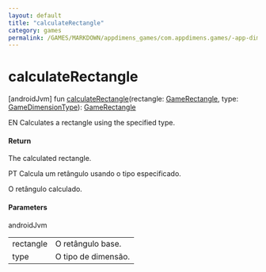 ```yaml
---
layout: default
title: "calculateRectangle"
category: games
permalink: /GAMES/MARKDOWN/appdimens_games/com.appdimens.games/-app-dimens-games/calculate-rectangle.html
---
```


# calculateRectangle

[androidJvm]
fun [calculateRectangle](calculate-rectangle.md)(rectangle: [GameRectangle](../-game-rectangle/index.md), type: [GameDimensionType](../-game-dimension-type/index.md)): [GameRectangle](../-game-rectangle/index.md)

EN Calculates a rectangle using the specified type.

#### Return

The calculated rectangle.

PT Calcula um retângulo usando o tipo especificado.

O retângulo calculado.

#### Parameters

androidJvm

| | |
|---|---|
| rectangle | O retângulo base. |
| type | O tipo de dimensão. |